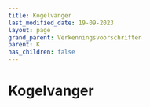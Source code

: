 ```yaml
---
title: Kogelvanger
last_modified_date: 19-09-2023
layout: page
grand_parent: Verkenningsvoorschriften
parent: K
has_children: false
---
```


Kogelvanger
===========

